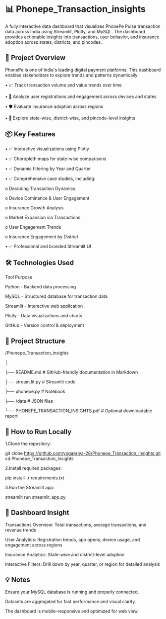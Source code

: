 # 📊 Phonepe_Transaction_insights

A fully interactive data dashboard that visualizes PhonePe Pulse transaction data across India using Streamlit, Plotly, and MySQL. The dashboard provides actionable insights into transactions, user behavior, and insurance adoption across states, districts, and pincodes.


🧠 Project Overview
---------------------------------

PhonePe is one of India's leading digital payment platforms. This dashboard enables stakeholders to explore trends and patterns dynamically:

•	📈 Track transaction volume and value trends over time

•	👤 Analyze user registrations and engagement across devices and states

•	🛡 Evaluate insurance adoption across regions

•	📍 Explore state-wise, district-wise, and pincode-level insights


📦 Key Features
------------------------------

•	✅ Interactive visualizations using Plotly

•	✅ Choropleth maps for state-wise comparisons

•	✅ Dynamic filtering by Year and Quarter

•	✅ Comprehensive case studies, including:

o	Decoding Transaction Dynamics

o	Device Dominance & User Engagement

o	Insurance Growth Analysis

o	Market Expansion via Transactions

o	User Engagement Trends

o	Insurance Engagement by District

•	✅ Professional and branded Streamlit UI


🛠 Technologies Used
-------------------------------

Tool	            Purpose

Python  -    	Backend data processing

MySQL	  -    Structured database for transaction data

Streamlit   - 	Interactive web application

Plotly	  -   Data visualizations and charts

GitHub	  -    Version control & deployment


📁 Project Structure
-------------------------------------------------

/Phonepe_Transaction_insights

│

├── README.md                  # GitHub-friendly documentation in Markdown

├── stream.lit.py           # Streamlit code

├── phonepe.py        # Notebook

├── /data                      # JSON files

└── PHONEPE_TRANSACTION_INSIGHTS.pdf  # Optional downloadable report


🚀 How to Run Locally
------------------------------

1.Clone the repository:

git clone https://github.com/yogapriya-28/Phonepe_Transaction_insights.git
cd Phonepe_Transaction_Insights

2.Install required packages:

pip install -r requirements.txt

3.Run the Streamlit app:

streamlit run streamlit_app.py


🎯 Dashboard Insight
------------------------------

Transactions Overview: Total transactions, average transactions, and revenue trends

User Analytics: Registration trends, app opens, device usage, and engagement across regions

Insurance Analytics: State-wise and district-level adoption

Interactive Filters: Drill down by year, quarter, or region for detailed analysis



💡 Notes
-------------------------------------------

Ensure your MySQL database is running and properly connected.

Datasets are aggregated for fast performance and visual clarity.

The dashboard is mobile-responsive and optimized for web view.












